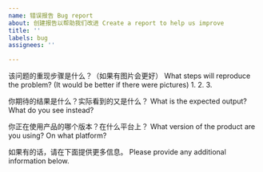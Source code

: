 ```yaml
---
name: 错误报告 Bug report
about: 创建报告以帮助我们改进 Create a report to help us improve
title: ''
labels: bug
assignees: ''

---
```


该问题的重现步骤是什么？（如果有图片会更好）
What steps will reproduce the problem? (It would be better if there were pictures)
1. 
2. 
3. 

你期待的结果是什么？实际看到的又是什么？
What is the expected output? What do you see instead? 


你正在使用产品的哪个版本？在什么平台上？
What version of the product are you using? On what platform? 


如果有的话，请在下面提供更多信息。
Please provide any additional information below.
